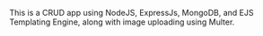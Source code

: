 This is a CRUD app using NodeJS, ExpressJs, MongoDB, and EJS Templating Engine, along with image uploading using Multer.
